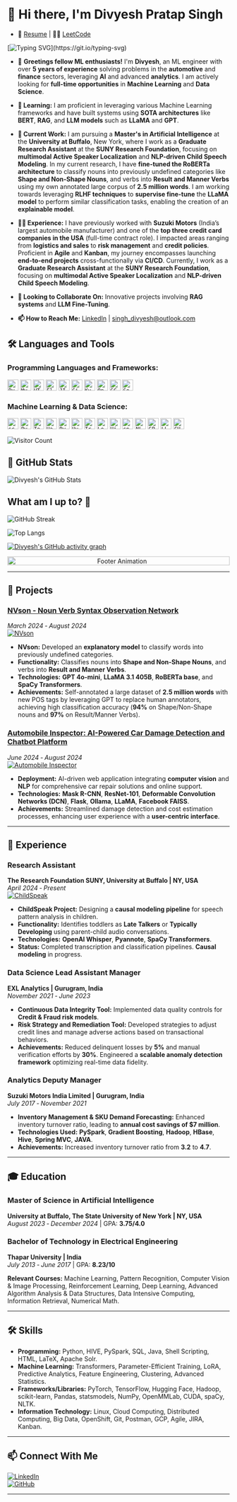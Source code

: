 # 👋 Hi there, I'm Divyesh Pratap Singh

<!-- Resume and LeetCode Links -->
- 📄 [Resume](./resume.pdf) | 🐱‍💻 [LeetCode](https://leetcode.com/u/DivyeshSingh/)

<!-- Dynamic Typing SVG for Welcome Message -->
[![Typing SVG](https://readme-typing-svg.herokuapp.com?font=Courier+New&size=30&duration=5000&color=%23F7F7F7&background=%23000000&center=true&vCenter=true&width=800&height=100&lines=Welcome+to+my+GitHub+Page!)](https://git.io/typing-svg)

<!-- Intro Section -->
- 👋 **Greetings fellow ML enthusiasts!** I'm **Divyesh**, an ML engineer with over **5 years of experience** solving problems in the **automotive** and **finance** sectors, leveraging **AI** and advanced **analytics**. I am actively looking for **full-time opportunities** in **Machine Learning** and **Data Science**.
  
- **🌱 Learning:** I am proficient in leveraging various Machine Learning frameworks and have built systems using **SOTA architectures** like **BERT**, **RAG**, and **LLM models** such as **LLaMA** and **GPT**.
  
- **🔭 Current Work:** I am pursuing a **Master's in Artificial Intelligence** at the **University at Buffalo**, New York, where I work as a **Graduate Research Assistant** at the **SUNY Research Foundation**, focusing on **multimodal Active Speaker Localization** and **NLP-driven Child Speech Modeling**. In my current research, I have **fine-tuned the RoBERTa architecture** to classify nouns into previously undefined categories like **Shape and Non-Shape Nouns**, and verbs into **Result and Manner Verbs** using my own annotated large corpus of **2.5 million words**. I am working towards leveraging **RLHF techniques** to **supervise fine-tune** the **LLaMA model** to perform similar classification tasks, enabling the creation of an **explainable model**.
  
- **👨‍💼 Experience:** I have previously worked with **Suzuki Motors** (India’s largest automobile manufacturer) and one of the **top three credit card companies in the USA** (full-time contract role). I impacted areas ranging from **logistics and sales** to **risk management** and **credit policies**. Proficient in **Agile** and **Kanban**, my journey encompasses launching **end-to-end projects** cross-functionally via **CI/CD**. Currently, I work as a **Graduate Research Assistant** at the **SUNY Research Foundation**, focusing on **multimodal Active Speaker Localization** and **NLP-driven Child Speech Modeling**.
  
- **👯 Looking to Collaborate On:** Innovative projects involving **RAG systems** and **LLM Fine-Tuning**.
  
- **📫 How to Reach Me:** [LinkedIn](https://www.linkedin.com/in/divyesh-pratap-singh/) | singh_divyesh@outlook.com

## 🛠️ Languages and Tools

### Programming Languages and Frameworks:
<code><a href="https://www.python.org/"><img height="25" alt="Python" src="https://cdn.jsdelivr.net/gh/devicons/devicon/icons/python/python-original.svg"></a></code>
<code><a href="https://www.mysql.com/"><img height="25" alt="MySQL" src="https://cdn.jsdelivr.net/gh/devicons/devicon/icons/mysql/mysql-original.svg"></a></code>
<code><a href="https://developer.mozilla.org/en-US/docs/Web/HTML"><img height="25" alt="HTML5" src="https://cdn.jsdelivr.net/gh/devicons/devicon/icons/html5/html5-original.svg"></a></code>
<code><a href="https://flask.palletsprojects.com/"><img height="25" alt="Flask" src="https://cdn.jsdelivr.net/gh/devicons/devicon/icons/flask/flask-original.svg"></a></code>
<code><a href="https://www.atlassian.com/software/jira"><img height="25" alt="JIRA" src="https://cdn.jsdelivr.net/gh/devicons/devicon/icons/jira/jira-original.svg"></a></code>
<code><a href="https://git-scm.com/"><img height="25" alt="Git" src="https://cdn.jsdelivr.net/gh/devicons/devicon/icons/git/git-original.svg"></a></code>
<code><a href="https://kubernetes.io/"><img height="25" alt="Kubernetes" src="https://cdn.jsdelivr.net/gh/devicons/devicon/icons/kubernetes/kubernetes-plain.svg"></a></code>
<code><a href="https://www.openshift.com/"><img height="25" alt="OpenShift" src="https://img.shields.io/badge/OpenShift-EE0000?logo=openshift&logoColor=white"></a></code>
<code><a href="https://cloud.google.com/"><img height="25" alt="GCP" src="https://cdn.jsdelivr.net/gh/devicons/devicon/icons/googlecloud/googlecloud-original.svg"></a></code>
<code><a href="https://lucene.apache.org/solr/"><img height="25" alt="Solr" src="https://img.shields.io/badge/Solr-000000?logo=apachesolr&logoColor=white"></a></code>

### Machine Learning & Data Science:
<code><a href="https://scikit-learn.org/"><img height="25" alt="scikit-learn" src="https://img.shields.io/badge/scikit--learn-F7931E?logo=scikit-learn&logoColor=white"></a></code>
<code><a href="https://pytorch.org/"><img height="25" alt="PyTorch" src="https://cdn.jsdelivr.net/gh/devicons/devicon/icons/pytorch/pytorch-original.svg"></a></code>
<code><a href="https://www.tensorflow.org/"><img height="25" alt="TensorFlow" src="https://cdn.jsdelivr.net/gh/devicons/devicon/icons/tensorflow/tensorflow-original.svg"></a></code>
<code><a href="https://hadoop.apache.org/"><img height="25" alt="Hadoop" src="https://cdn.jsdelivr.net/gh/devicons/devicon/icons/hadoop/hadoop-original.svg"></a></code>
<code><a href="https://spark.apache.org/docs/latest/api/python/"><img height="25" alt="PySpark" src="https://cdn.jsdelivr.net/gh/devicons/devicon/icons/apachespark/apachespark-original.svg"></a></code>
<code><a href="https://huggingface.co/"><img height="25" alt="Hugging Face" src="https://img.shields.io/badge/Hugging%20Face-FCA121?logo=huggingface&logoColor=white"></a></code>
<code><a href="https://github.com/huggingface/transformers"><img height="25" alt="Transformers" src="https://img.shields.io/badge/Transformers-FF5733?logo=transformers&logoColor=white"></a></code>
<code><a href="https://github.com/huggingface/peft"><img height="25" alt="LoRA" src="https://img.shields.io/badge/LoRA-FF5733?logo=generic&logoColor=white"></a></code>
<code><a href="https://hive.apache.org/"><img height="25" alt="Hive" src="https://img.shields.io/badge/Hive-EF6C00?logo=apachehive&logoColor=white"></a></code>
<code><a href="https://spacy.io/"><img height="25" alt="spaCy" src="https://img.shields.io/badge/spaCy-000000?logo=spacy&logoColor=white"></a></code>
<code><a href="https://www.nltk.org/"><img height="25" alt="NLTK" src="https://img.shields.io/badge/NLTK-000000?logo=nltk&logoColor=white"></a></code>
<code><a href="https://github.com/openai/gpt-3"><img height="25" alt="GPT" src="https://img.shields.io/badge/GPT-343541?logo=openai&logoColor=white"></a></code>
<code><a href="https://github.com/facebookresearch/llama"><img height="25" alt="LLaMA" src="https://img.shields.io/badge/LLaMA-00BFFF?logo=llama&logoColor=white"></a></code>
<code><a href="https://img.shields.io/badge/CUDA-007396?logo=cuda&logoColor=white"><img height="25" alt="CUDA" src="https://img.shields.io/badge/CUDA-007396?logo=cuda&logoColor=white"></a></code>

<!-- Visitor Count -->
![Visitor Count](https://komarev.com/ghpvc/?username=Divyeshpratap&label=Profile%20views&color=FF5733&style=flat)

<!-- GitHub Stats -->
## 🐙 GitHub Stats
![Divyesh's GitHub Stats](https://github-profile-summary-cards.vercel.app/api/cards/profile-details?username=Divyeshpratap&theme=gruvbox)

<!-- GitHub Streak Stats -->
## What am I up to? 🤔
![GitHub Streak](https://github-readme-streak-stats.herokuapp.com/?user=Divyeshpratap&theme=dark)

<!-- Top Languages Card -->
![Top Langs](https://github-readme-stats.vercel.app/api/top-langs/?username=Divyeshpratap&theme=dark&layout=compact)

<!-- GitHub Activity Graph --> 
[![Divyesh's GitHub activity graph](https://github-readme-activity-graph.vercel.app/graph?username=Divyeshpratap&theme=react-dark&hide_border=true)](https://github.com/Divyeshpratap/github-readme-activity-graph) 

<!-- Footer Image or Animation -->
<p align="center">
  <img src="https://i.imgur.com/dBaSKWF.gif" alt="Footer Animation" height="20" width="100%">
</p>

---

## 🚀 Projects

### [NVson - Noun Verb Syntax Observation Network](https://github.com/Divyeshpratap/NVson) 
*March 2024 ‑ August 2024*  
[![NVson](https://img.shields.io/badge/GitHub-000?logo=github&logoColor=white)](https://github.com/Divyeshpratap/NVson)

- **NVson:** Developed an **explanatory model** to classify words into previously undefined categories.
- **Functionality:** Classifies nouns into **Shape and Non-Shape Nouns**, and verbs into **Result and Manner Verbs**.
- **Technologies:** **GPT 4o-mini**, **LLaMA 3.1 405B**, **RoBERTa base**, and **SpaCy Transformers**.
- **Achievements:** Self-annotated a large dataset of **2.5 million words** with new POS tags by leveraging GPT to replace human annotators, achieving high classification accuracy (**94%** on Shape/Non-Shape nouns and **97%** on Result/Manner Verbs).

### [Automobile Inspector: AI-Powered Car Damage Detection and Chatbot Platform](https://github.com/Divyeshpratap/A.I.-AutoInspector/)  
*June 2024 ‑ August 2024*  
[![Automobile Inspector](https://img.shields.io/badge/GitHub-000?logo=github&logoColor=white)](https://github.com/Divyeshpratap/A.I.-AutoInspector/)

- **Deployment:** AI-driven web application integrating **computer vision** and **NLP** for comprehensive car repair solutions and online support.
- **Technologies:** **Mask R-CNN**, **ResNet-101**, **Deformable Convolution Networks (DCN)**, **Flask**, **Ollama**, **LLaMA**, **Facebook FAISS**.
- **Achievements:** Streamlined damage detection and cost estimation processes, enhancing user experience with a **user-centric interface**.

---

## 💼 Experience

### Research Assistant  
**The Research Foundation SUNY, University at Buffalo | NY, USA**  
*April 2024 ‑ Present*  
[![ChildSpeak](https://img.shields.io/badge/GitHub-000?logo=github&logoColor=white)](https://github.com/Divyeshpratap/ChildSpeak-Early-Speech-Pattern-Analysis-using-NLP-for-Language-Development)

- **ChildSpeak Project:** Designing a **causal modeling pipeline** for speech pattern analysis in children.
- **Functionality:** Identifies toddlers as **Late Talkers** or **Typically Developing** using parent-child audio conversations.
- **Technologies:** **OpenAI Whisper**, **Pyannote**, **SpaCy Transformers**.
- **Status:** Completed transcription and classification pipelines. **Causal modeling** in progress.

### Data Science Lead Assistant Manager  
**EXL Analytics | Gurugram, India**  
*November 2021 ‑ June 2023*

- **Continuous Data Integrity Tool:** Implemented data quality controls for **Credit & Fraud risk models**.
- **Risk Strategy and Remediation Tool:** Developed strategies to adjust credit lines and manage adverse actions based on transactional behaviors.
- **Achievements:** Reduced delinquent losses by **5%** and manual verification efforts by **30%**. Engineered a **scalable anomaly detection framework** optimizing real-time data fidelity.

### Analytics Deputy Manager  
**Suzuki Motors India Limited | Gurugram, India**  
*July 2017 ‑ November 2021*

- **Inventory Management & SKU Demand Forecasting:** Enhanced inventory turnover ratio, leading to **annual cost savings of $7 million**.
- **Technologies Used:** **PySpark**, **Gradient Boosting**, **Hadoop**, **HBase**, **Hive**, **Spring MVC**, **JAVA**.
- **Achievements:** Increased inventory turnover ratio from **3.2** to **4.7**.

---

## 🎓 Education

### Master of Science in Artificial Intelligence  
**University at Buffalo, The State University of New York | NY, USA**  
*August 2023 ‑ December 2024* | GPA: **3.75/4.0**

### Bachelor of Technology in Electrical Engineering  
**Thapar University | India**  
*July 2013 ‑ June 2017* | GPA: **8.23/10**

**Relevant Courses:** Machine Learning, Pattern Recognition, Computer Vision & Image Processing, Reinforcement Learning, Deep Learning, Advanced Algorithm Analysis & Data Structures, Data Intensive Computing, Information Retrieval, Numerical Math.

---

## 🛠️ Skills

- **Programming:** Python, HIVE, PySpark, SQL, Java, Shell Scripting, HTML, LaTeX, Apache Solr.
- **Machine Learning:** Transformers, Parameter-Efficient Training, LoRA, Predictive Analytics, Feature Engineering, Clustering, Advanced Statistics.
- **Frameworks/Libraries:** PyTorch, TensorFlow, Hugging Face, Hadoop, scikit-learn, Pandas, statsmodels, NumPy, OpenMMLab, CUDA, spaCy, NLTK.
- **Information Technology:** Linux, Cloud Computing, Distributed Computing, Big Data, OpenShift, Git, Postman, GCP, Agile, JIRA, Kanban.

---

## 📫 Connect With Me

[![LinkedIn](https://img.shields.io/badge/LinkedIn-0A66C2?logo=linkedin&logoColor=white)](https://www.linkedin.com/in/divyesh-pratap-singh/)  
[![GitHub](https://img.shields.io/badge/GitHub-100000?logo=github&logoColor=white)](https://github.com/Divyeshpratap)

<!-- Holopin Badges (if you have any) -->
<!-- [![My Holopin Badges](https://holopin.io/api/user/your-holopin-username)](https://holopin.io/@your-holopin-username) -->

---

